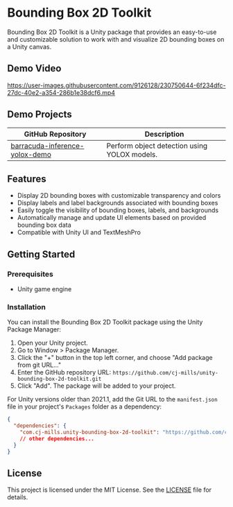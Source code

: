# Bounding Box 2D Toolkit
Bounding Box 2D Toolkit is a Unity package that provides an easy-to-use and customizable solution to work with and visualize 2D bounding boxes on a Unity canvas.

## Demo Video
https://user-images.githubusercontent.com/9126128/230750644-6f234dfc-27dc-40e2-a354-286b1e38dcf6.mp4



## Demo Projects

| GitHub Repository                                            | Description                                                |
| ------------------------------------------------------------ | ---------------------------------------------------------- |
| [barracuda-inference-yolox-demo](https://github.com/cj-mills/barracuda-inference-yolox-demo) | Perform object detection using YOLOX models.               |



## Features

- Display 2D bounding boxes with customizable transparency and colors
- Display labels and label backgrounds associated with bounding boxes
- Easily toggle the visibility of bounding boxes, labels, and backgrounds
- Automatically manage and update UI elements based on provided bounding box data
- Compatible with Unity UI and TextMeshPro



## Getting Started

### Prerequisites

- Unity game engine

### Installation

You can install the Bounding Box 2D Toolkit package using the Unity Package Manager:

1. Open your Unity project.
2. Go to Window > Package Manager.
3. Click the "+" button in the top left corner, and choose "Add package from git URL..."
4. Enter the GitHub repository URL: `https://github.com/cj-mills/unity-bounding-box-2d-toolkit.git`
5. Click "Add". The package will be added to your project.

For Unity versions older than 2021.1, add the Git URL to the `manifest.json` file in your project's `Packages` folder as a dependency:

```json
{
  "dependencies": {
    "com.cj-mills.unity-bounding-box-2d-toolkit": "https://github.com/cj-mills/unity-bounding-box-2d-toolkit.git",
    // other dependencies...
  }
}

```







## License

This project is licensed under the MIT License. See the [LICENSE](Documentation~/LICENSE) file for details.
